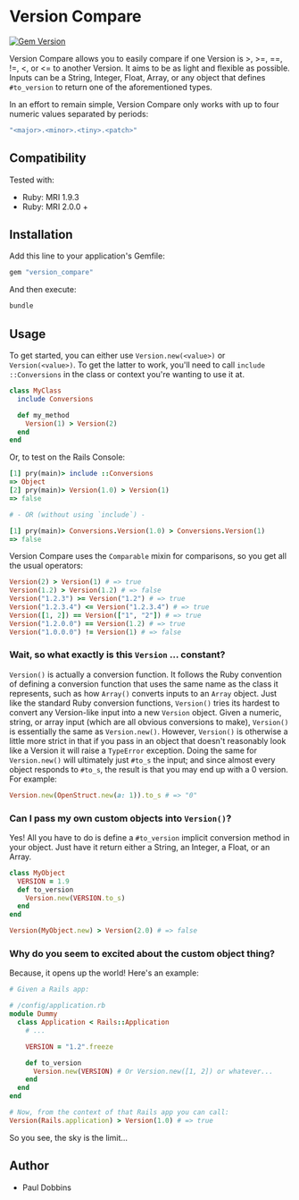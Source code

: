 # Version Compare

[![Gem Version](https://badge.fury.io/rb/version_compare.png)](http://badge.fury.io/rb/version_compare)

Version Compare allows you to easily compare if one Version is >, >=, ==, !=, <,
or <= to another Version. It aims to be as light and flexible as possible. Inputs
can be a String, Integer, Float, Array, or any object that defines `#to_version`
to return one of the aforementioned types.

In an effort to remain simple, Version Compare only works with up to four
numeric values separated by periods:

```ruby
"<major>.<minor>.<tiny>.<patch>"
```

## Compatibility

Tested with:

* Ruby: MRI 1.9.3
* Ruby: MRI 2.0.0 +

## Installation

Add this line to your application's Gemfile:

```ruby
gem "version_compare"
```

And then execute:

```ruby
bundle
```

## Usage

To get started, you can either use `Version.new(<value>)` or `Version(<value>)`.
To get the latter to work, you'll need to call `include ::Conversions` in the
class or context you're wanting to use it at.

```ruby
class MyClass
  include Conversions

  def my_method
    Version(1) > Version(2)
  end
end
```

Or, to test on the Rails Console:

```ruby
[1] pry(main)> include ::Conversions
=> Object
[2] pry(main)> Version(1.0) > Version(1)
=> false

# - OR (without using `include`) -

[1] pry(main)> Conversions.Version(1.0) > Conversions.Version(1)
=> false
```

Version Compare uses the `Comparable` mixin for comparisons, so you get all the
usual operators:

```ruby
Version(2) > Version(1) # => true
Version(1.2) > Version(1.2) # => false
Version("1.2.3") >= Version("1.2") # => true
Version("1.2.3.4") <= Version("1.2.3.4") # => true
Version([1, 2]) == Version(["1", "2"]) # => true
Version("1.2.0.0") == Version(1.2) # => true
Version("1.0.0.0") != Version(1) # => false
```

### Wait, so what exactly is this `Version` ... constant?

`Version()` is actually a conversion function. It follows the Ruby convention of
defining a conversion function that uses the same name as the class it
represents, such as how `Array()` converts inputs to an `Array` object.
Just like the standard Ruby conversion functions, `Version()` tries its hardest
to convert any Version-like input into a new `Version` object. Given a numeric,
string, or array input (which are all obvious conversions to make), `Version()`
is essentially the same as `Version.new()`. However, `Version()` is otherwise a
little more strict in that if you pass in an object that doesn't reasonably look
like a Version it will raise a `TypeError` exception. Doing the same for
`Version.new()` will ultimately just `#to_s` the input; and since almost
every object responds to `#to_s`, the result is that you may end up with a 0
version. For example:

```ruby
Version.new(OpenStruct.new(a: 1)).to_s # => "0"
```

### Can I pass my own custom objects into `Version()`?

Yes! All you have to do is define a `#to_version` implicit conversion method in
your object. Just have it return either a String, an Integer, a Float, or an
Array.

```ruby
class MyObject
  VERSION = 1.9
  def to_version
    Version.new(VERSION.to_s)
  end
end

Version(MyObject.new) > Version(2.0) # => false
```

### Why do you seem to excited about the custom object thing?

Because, it opens up the world! Here's an example:

```ruby
# Given a Rails app:

# /config/application.rb
module Dummy
  class Application < Rails::Application
    # ...

    VERSION = "1.2".freeze

    def to_version
      Version.new(VERSION) # Or Version.new([1, 2]) or whatever...
    end
  end
end

# Now, from the context of that Rails app you can call:
Version(Rails.application) > Version(1.0) # => true
```

So you see, the sky is the limit...

## Author

- Paul Dobbins
